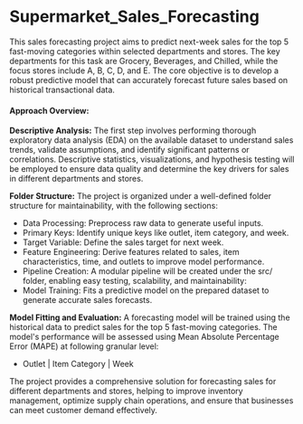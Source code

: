 # Supermarket_Sales_Forecasting


This sales forecasting project aims to predict next-week sales for the top 5 fast-moving categories within selected departments and stores. The key departments for this task are Grocery, Beverages, and Chilled, while the focus stores include A, B, C, D, and E. The core objective is to develop a robust predictive model that can accurately forecast future sales based on historical transactional data.

#### Approach Overview:

**Descriptive Analysis:** The first step involves performing thorough exploratory data analysis (EDA) on the available dataset to understand sales trends, validate assumptions, and identify significant patterns or correlations. Descriptive statistics, visualizations, and hypothesis testing will be employed to ensure data quality and determine the key drivers for sales in different departments and stores.

**Folder Structure:** The project is organized under a well-defined folder structure for maintainability, with the following sections:

- Data Processing: Preprocess raw data to generate useful inputs.
- Primary Keys: Identify unique keys like outlet, item category, and week.
- Target Variable: Define the sales target for next week.
- Feature Engineering: Derive features related to sales, item characteristics, time, and outlets to improve model performance.
- Pipeline Creation: A modular pipeline will be created under the src/ folder, enabling easy testing, scalability, and maintainability:
- Model Training: Fits a predictive model on the prepared dataset to generate accurate sales forecasts.

**Model Fitting and Evaluation:** A forecasting model will be trained using the historical data to predict sales for the top 5 fast-moving categories. The model's performance will be assessed using Mean Absolute Percentage Error (MAPE) at following granular level:

- Outlet | Item Category | Week

The project provides a comprehensive solution for forecasting sales for different departments and stores, helping to improve inventory management, optimize supply chain operations, and ensure that businesses can meet customer demand effectively.
